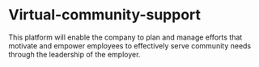 # Virtual-community-support
This platform will enable the company to plan and manage efforts that motivate and empower employees to effectively serve community needs through the leadership of the employer.
